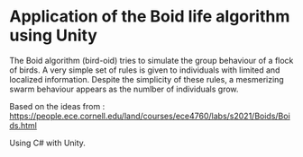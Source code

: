 # Application of the Boid life algorithm using Unity

The Boid algorithm (bird-oid) tries to simulate the group behaviour of a flock of birds.
A very simple set of rules is given to individuals with limited and localized information.
Despite the simplicity of these rules, a mesmerizing swarm behaviour appears as the numlber of individuals grow.


Based on the ideas from : https://people.ece.cornell.edu/land/courses/ece4760/labs/s2021/Boids/Boids.html


Using C# with Unity.